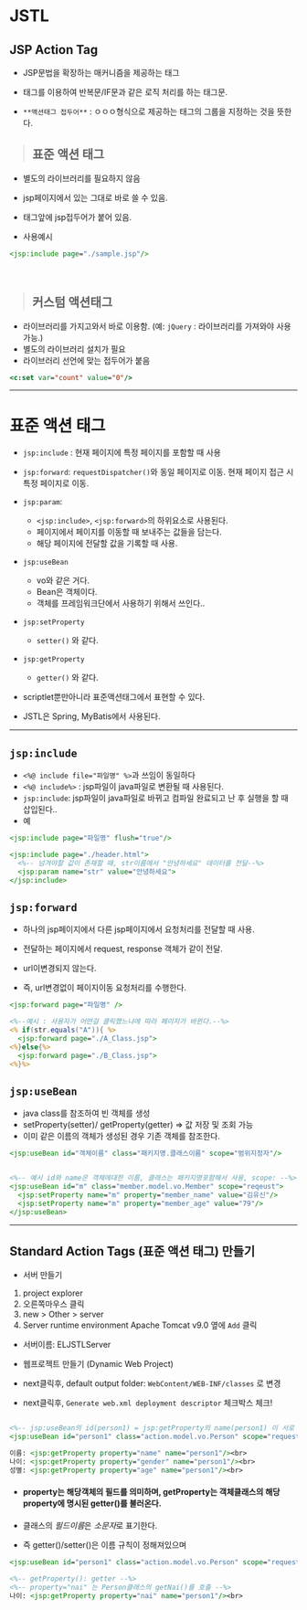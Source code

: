 # JSTL

## JSP Action Tag

- JSP문법을 확장하는 매커니즘을 제공하는 태그
- 태그를 이용하여 반복문/IF문과 같은 로직 처리를 하는 태그문.

- `**액션태그 접두어**` : ㅇㅇㅇ형식으로 제공하는 태그의 그룹을 지정하는 것을 뜻한다.

> ## 표준 액션 태그

- 별도의 라이브러리를 필요하지 않음
- jsp페이지에서 있는 그대로 바로 쓸 수 있음.
- 태그앞에 jsp접두어가 붙어 있음.

- 사용예시

```jsp
<jsp:include page="./sample.jsp"/>
```

<br>

> ## 커스텀 액션태그

- 라이브러리를 가지고와서 바로 이용함. (예: `jQuery` : 라이브러리를 가져와야 사용가능.)
- 별도의 라이브러리 설치가 필요
- 라이브러리 선언에 맞는 접두어가 붙음

```jsp
<c:set var="count" value="0"/>
```

<hr>

# 표준 액션 태그

- `jsp:include` : 현재 페이지에 특정 페이지를 포함할 때 사용
- `jsp:forward`: `requestDispatcher()`와 동일 페이지로 이동. 현재 페이지 접근 시 특정 페이지로 이동.
- `jsp:param`:
  -  `<jsp:include>`, `<jsp:forward>`의 하위요소로 사용된다.
  - 페이지에서 페이지를 이동할 때 보내주는 값들을 담는다.
  - 해당 페이지에 전달할 값을 기록할 때 사용.

- `jsp:useBean`
  - vo와 같은 거다.
  - Bean은 객체이다.
  - 객체를 프레임워크단에서 사용하기 위해서 쓰인다..

- `jsp:setProperty`
  - `setter()` 와 같다.

- `jsp:getProperty`
  - `getter()` 와 같다.

- scriptlet뿐만아니라 표준액션태그에서 표현할 수 있다.
- JSTL은 Spring, MyBatis에서 사용된다.

<hr>

## `jsp:include`

- `<%@ include file="파일명" %>`과 쓰임이 동일하다
- `<%@ include%>` :  jsp파일이 java파일로 변환될 때 사용된다.
- `jsp:include`: jsp파일이 java파일로 바뀌고 컴파일 완료되고 난 후 실행을 할 때 삽입된다..
- 예

```jsp
<jsp:include page="파일명" flush="true"/>

<jsp:include page="./header.html">
  <%-- 넘겨야할 값이 존재할 때, str이름에서 "안녕하세요" 데이터를 전달--%>
  <jsp:param name="str" value="안녕하세요">
</jsp:include>
```


## `jsp:forward`

- 하나의 jsp페이지에서 다른 jsp페이지에서 요청처리를 전달할 때 사용.
- 전달하는 페이지에서 request, response 객체가 같이 전달.
- url이변경되지 않는다.

- 즉, url변경없이 페이지이동 요청처리를 수행한다.

```jsp
<jsp:forward page="파일명" />

<%--예시 : 사용자가 어떤걸 클릭했느냐에 따라 페이지가 바뀐다.--%>
<% if(str.equals("A")){ %>
  <jsp:forward page="./A_Class.jsp">
<%}else{%>
  <jsp:forward page="./B_Class.jsp">
<%}%>
```


## `jsp:useBean`

- java class를 참조하여 빈 객체를 생성
- setProperty(setter)/ getProperty(getter) => 값 저장 및 조회 가능
- 이미 같은 이름의 객체가 생성된 경우 기존 객체를 참조한다.

```jsp
<jsp:useBean id="객체이름" class="패키지명.클래스이름" scope="범위지정자"/>


<%-- 예시 id와 name은 객체에대한 이름, 클래스는 패키지명포함해서 사용, scope: --%>
<jsp:useBean id="m" class="member.model.vo.Member" scope="reqeust">
  <jsp:setProperty name="m" property="member_name" value="김유신"/>
  <jsp:setProperty name="m" property="member_age" value="79"/>
</jsp:useBean>
```

<hr>

## Standard Action Tags (표준 액션 태그) 만들기

- 서버 만들기
1. project explorer
2. 오른쪽마우스 클릭
3. new > Other > server
4. Server runtime environment Apache Tomcat v9.0 옆에 `Add` 클릭
- 서버이름: ELJSTLServer

- 웹프로젝트 만들기 (Dynamic Web Project)
- next클릭후, default output folder: `WebContent/WEB-INF/classes` 로 변경
- next클릭후, `Generate web.xml deployment descriptor` 체크박스 체크!


```jsp

<%-- jsp:useBean의 id(person1) = jsp:getProperty의 name(person1) 이 서로 동일. 같은 객체를 가리킴. --%>
<jsp:useBean id="person1" class="action.model.vo.Person" scope="request"/>

이름: <jsp:getProperty property="name" name="person1"/><br>
나이: <jsp:getProperty property="gender" name="person1"/><br>
성별: <jsp:getProperty property="age" name="person1"/><br>
```


- #### property는 해당객체의 필드를 의미하며, getProperty는 객체클래스의 해당 property에 명시된 getter()를 불러온다.

- 클래스의 *필드이름*은 *소문자*로 표기한다.
- 즉 getter()/setter()은 이름 규칙이 정해져있으며

```jsp
<jsp:useBean id="person1" class="action.model.vo.Person" scope="request"/>

<%-- getProperty(): getter --%>
<%-- property="nai" 는 Person클래스의 getNai()를 호출 --%>
나이: <jsp:getProperty property="nai" name="person1"/><br>
```
